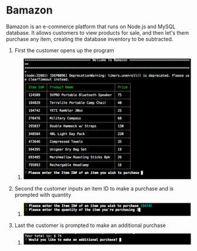 # Bamazon

Bamazon is an e-commerce platform that runs on Node.js and MySQL database.  It allows customers to view products for sale, and then let's them purchase any item, creating the database inventory to be subtracted.

1. First the customer opens up the program
    1. ![List of Items](/images/all_items.png)

1. Second the customer inputs an item ID to make a purchase and is prompted with quantity
    1. ![Customer Purchase Input](/images/customer_purchase_input.png) 

1. Last the customer is prompted to make an additional purchase
    1. ![Make Additional Purchase](/images/prompt_another_item.png)